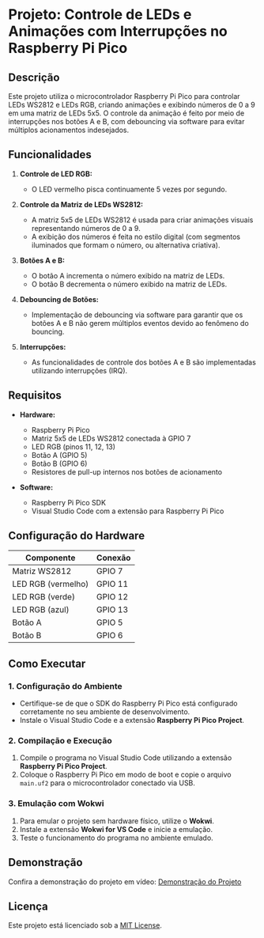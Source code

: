 ﻿# Projeto: Controle de LEDs e Animações com Interrupções no Raspberry Pi Pico

## Descrição

Este projeto utiliza o microcontrolador Raspberry Pi Pico para controlar LEDs WS2812 e LEDs RGB, criando animações e exibindo números de 0 a 9 em uma matriz de LEDs 5x5. O controle da animação é feito por meio de interrupções nos botões A e B, com debouncing via software para evitar múltiplos acionamentos indesejados.

## Funcionalidades

1. **Controle de LED RGB:**
   - O LED vermelho pisca continuamente 5 vezes por segundo.
   
2. **Controle da Matriz de LEDs WS2812:**
   - A matriz 5x5 de LEDs WS2812 é usada para criar animações visuais representando números de 0 a 9.
   - A exibição dos números é feita no estilo digital (com segmentos iluminados que formam o número, ou alternativa criativa).

3. **Botões A e B:**
   - O botão A incrementa o número exibido na matriz de LEDs.
   - O botão B decrementa o número exibido na matriz de LEDs.

4. **Debouncing de Botões:**
   - Implementação de debouncing via software para garantir que os botões A e B não gerem múltiplos eventos devido ao fenômeno do bouncing.

5. **Interrupções:**
   - As funcionalidades de controle dos botões A e B são implementadas utilizando interrupções (IRQ).

## Requisitos

- **Hardware:**
  - Raspberry Pi Pico
  - Matriz 5x5 de LEDs WS2812 conectada à GPIO 7
  - LED RGB (pinos 11, 12, 13)
  - Botão A (GPIO 5)
  - Botão B (GPIO 6)
  - Resistores de pull-up internos nos botões de acionamento

- **Software:**
  - Raspberry Pi Pico SDK
  - Visual Studio Code com a extensão para Raspberry Pi Pico

## Configuração do Hardware

| Componente        | Conexão        |
|-------------------|----------------|
| Matriz WS2812     | GPIO 7         |
| LED RGB (vermelho)| GPIO 11        |
| LED RGB (verde)   | GPIO 12        |
| LED RGB (azul)    | GPIO 13        |
| Botão A           | GPIO 5         |
| Botão B           | GPIO 6         |

## Como Executar

### 1. Configuração do Ambiente

- Certifique-se de que o SDK do Raspberry Pi Pico está configurado corretamente no seu ambiente de desenvolvimento.
- Instale o Visual Studio Code e a extensão **Raspberry Pi Pico Project**.

### 2. Compilação e Execução

1. Compile o programa no Visual Studio Code utilizando a extensão **Raspberry Pi Pico Project**.
2. Coloque o Raspberry Pi Pico em modo de boot e copie o arquivo `main.uf2` para o microcontrolador conectado via USB.

### 3. Emulação com Wokwi 

1. Para emular o projeto sem hardware físico, utilize o **Wokwi**.
2. Instale a extensão **Wokwi for VS Code** e inicie a emulação.
3. Teste o funcionamento do programa no ambiente emulado.

## Demonstração

Confira a demonstração do projeto em vídeo: [Demonstração do Projeto]()

## Licença

Este projeto está licenciado sob a [MIT License](LICENSE).
